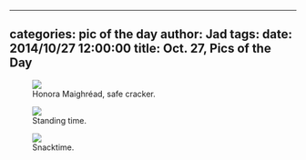 
---
categories: pic of the day
author: Jad
tags: 
date: 2014/10/27 12:00:00
title: Oct. 27, Pics of the Day 
---

<figure>
<img src="/img/2014/10/27/img_20141027_093238764_medium.jpg" />
<figcaption>Honora Maighréad, safe cracker.</figcaption>
</figure>

<figure>
<img src="/img/2014/10/27/img_20141027_173117420_medium.jpg" />
<figcaption>Standing time.</figcaption>
</figure>

<figure>
<img src="/img/2014/10/27/img_20141027_163035490_medium.jpg" />
<figcaption>Snacktime.</figcaption>
</figure>
